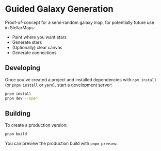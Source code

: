 # Guided Galaxy Generation

Proof-of-concept for a semi-random galaxy map, for potentially future use in StellarMaps:
- Paint where you want stars
- Generate stars
- (Optionally) clear canvas
- Generate connections

## Developing

Once you've created a project and installed dependencies with `npm install` (or `pnpm install` or `yarn`), start a development server:

```bash
pnpm install
pnpm dev --open
```

## Building

To create a production version:

```bash
pnpm build
```

You can preview the production build with `pnpm preview`.
